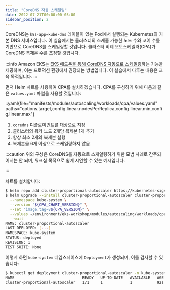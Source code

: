 ```yaml
---
title: "CoreDNS 자동 스케일링"
date: 2022-07-21T00:00:00-03:00
sidebar_position: 2
---
```

CoreDNS는 `k8s-app=kube-dns` 레이블이 있는 Pod에서 실행되는 Kubernetes의 기본 DNS 서비스입니다. 이 실습에서는 클러스터의 스케줄 가능한 노드 수와 코어 수를 기반으로 CoreDNS를 스케일링할 것입니다. 클러스터 비례 오토스케일러(CPA)가 CoreDNS 복제본 수를 조정할 것입니다.

:::info
Amazon EKS는 [EKS 애드온을 통해 CoreDNS 자동으로 스케일링](https://docs.aws.amazon.com/eks/latest/userguide/coredns-autoscaling.html)하는 기능을 제공하며, 이는 프로덕션 환경에서 권장되는 방법입니다. 이 실습에서 다루는 내용은 교육 목적입니다.
:::

먼저 Helm 차트를 사용하여 CPA를 설치하겠습니다. CPA를 구성하기 위해 다음과 같은 `values.yaml` 파일을 사용할 것입니다:

::yaml{file="manifests/modules/autoscaling/workloads/cpa/values.yaml" paths="options.target,config.linear.nodesPerReplica,config.linear.min,config.linear.max"}

1. `coredns` 디플로이먼트를 대상으로 지정
2. 클러스터의 워커 노드 2개당 복제본 1개 추가
3. 항상 최소 2개의 복제본 실행
4. 복제본을 6개 이상으로 스케일링하지 않음

:::caution
위의 구성은 CoreDNS를 자동으로 스케일링하기 위한 모범 사례로 간주되어서는 안 되며, 워크샵 목적으로 쉽게 시연할 수 있는 예시입니다.

:::

차트를 설치합니다:

```bash
$ helm repo add cluster-proportional-autoscaler https://kubernetes-sigs.github.io/cluster-proportional-autoscaler
$ helm upgrade --install cluster-proportional-autoscaler cluster-proportional-autoscaler/cluster-proportional-autoscaler \
  --namespace kube-system \
  --version "${CPA_CHART_VERSION}" \
  --set "image.tag=v${CPA_VERSION}" \
  --values ~/environment/eks-workshop/modules/autoscaling/workloads/cpa/values.yaml \
  --wait
NAME: cluster-proportional-autoscaler
LAST DEPLOYED: [...]
NAMESPACE: kube-system
STATUS: deployed
REVISION: 1
TEST SUITE: None
```

이렇게 하면 `kube-system` 네임스페이스에 `Deployment`가 생성되며, 이를 검사할 수 있습니다:

```bash
$ kubectl get deployment cluster-proportional-autoscaler -n kube-system
NAME                              READY   UP-TO-DATE   AVAILABLE   AGE
cluster-proportional-autoscaler   1/1     1            1           92s
```
